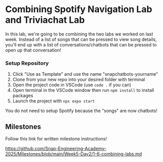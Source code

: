 # Combining Spotify Navigation Lab and Triviachat Lab

In this lab, we're going to be combining the two labs we worked on last week. Instead of a list of songs that can be pressed to view song details, you'll end up with a list of conversations/chatbots that can be pressed to open up that conversation!

### Setup Repository

1. Click "Use as Template" and use the name "snapchatbots-yourname"
2. Clone from your new repo into your desired folder with terminal
3. Open the project code in VSCode (use `code .` if you can)
4. Open terminal in the VSCode window then run `npm install` to install packages
5. Launch the project with `npx expo start`

You do not need to setup Spotify because the "songs" are now chatbots!

## Milestones

Follow this link for written milestone instructions!

https://github.com/Snap-Engineering-Academy-2025/Milestones/blob/main/Week5-Day2/1-6-combining-labs.md
